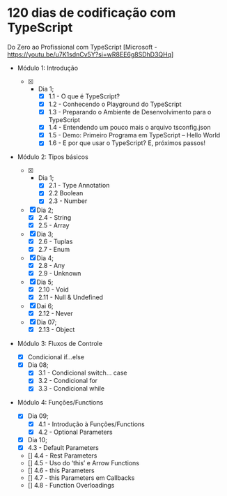 # 120 dias de codificação com TypeScript

Do Zero ao Profissional com TypeScript [Microsoft - https://youtu.be/u7K1sdnCv5Y?si=wR8EE6g8SDhD3QHq]

- Módulo 1: Introdução

  - [x] - Dia 1;
      - [x] 1.1 - O que é TypeScript?
      - [x] 1.2 - Conhecendo o Playground do TypeScript
      - [x] 1.3 - Preparando o Ambiente de Desenvolvimento para o TypeScript
      - [x] 1.4 - Entendendo um pouco mais o arquivo tsconfig.json
      - [x] 1.5 - Demo: Primeiro Programa em TypeScript – Hello World
      - [x] 1.6 - E por que usar o TypeScript? E, próximos passos!

- Módulo 2: Tipos básicos

  - [x] - Dia 1;
      - [x] 2.1 - Type Annotation
      - [x] 2.2 Boolean
      - [x] 2.3 - Number
  - [x] Dia 2;
    - [x] 2.4 - String
    - [x] 2.5 - Array
  - [x] Dia 3;
    - [x] 2.6 - Tuplas
    - [x] 2.7 - Enum
  - [x] Dia 4;
    - [x] 2.8 - Any
    - [x] 2.9 - Unknown
  - [x] Dia 5;
    - [x] 2.10 - Void
    - [x] 2.11 - Null & Undefined
  - [x] Dai 6;
    - [x] 2.12 - Never
  - [x] Dia 07;
    - [x] 2.13 - Object

- Módulo 3: Fluxos de Controle

  - [x] Condicional if...else
  - [x] Dia 08;
    - [x] 3.1 - Condicional switch... case
    - [x] 3.2 - Condicional for
    - [x] 3.3 - Condicional while

- Módulo 4: Funções/Functions
  - [x] Dia 09;
    - [x] 4.1 - Introdução à Funções/Functions
    - [x] 4.2 - Optional Parameters
  - [x] Dia 10;
  - [x] 4.3 - Default Parameters
  - [] 4.4 - Rest Parameters
  - [] 4.5 - Uso do ‘this’ e Arrow Functions
  - [] 4.6 - this Parameters
  - [] 4.7 - this Parameters em Callbacks
  - [] 4.8 - Function Overloadings
